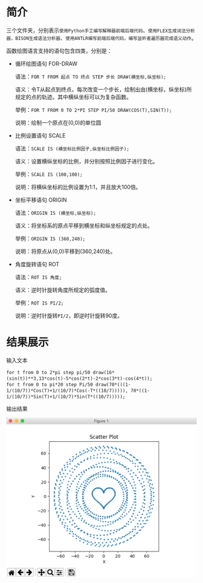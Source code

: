 # 简介

三个文件夹，分别表示`使用Python手工编写解释器前端后端代码`、`使用FLEX生成词法分析器，BISON生成语法分析器`、`使用ANTLR编写前端后端代码，编写监听者遍历器完成语义动作`。

函数绘图语言支持的语句包含四类，分别是：

- 循环绘图语句 FOR-DRAW

  语法：`FOR T FROM 起点 TO 终点 STEP 步长 DRAW(横坐标,纵坐标);`

  语义：令T从起点到终点，每次改变一个步长，绘制出由(横坐标，纵坐标)所规定的点的轨迹。其中横纵坐标可以为复杂函数。

  举例：`FOR T FROM 0 TO 2*PI STEP PI/50 DRAW(COS(T),SIN(T));`

  说明：绘制一个原点在(0,0)的单位圆

- 比例设置语句 SCALE

  语法：`SCALE IS (横坐标比例因子,纵坐标比例因子);`

  语义：设置横纵坐标的比例，并分别按照比例因子进行变化。

  举例：`SCALE IS (100,100);`

  说明：将横纵坐标的比例设置为1:1，并且放大100倍。

- 坐标平移语句 ORIGIN

  语法：`ORIGIN IS (横坐标,纵坐标);`

  语义：将坐标系的原点平移到横坐标和纵坐标规定的点处。

  举例：`ORIGIN IS (360,240);`

  说明：将原点从(0,0)平移到(360,240)处。

- 角度旋转语句 ROT

  语法：`ROT IS 角度;`

  语义：逆时针旋转角度所规定的弧度值。

  举例：`ROT IS PI/2;`

  说明：逆时针旋转`PI/2`，即逆时针旋转90度。

# 结果展示

输入文本

```
for t from 0 to 2*pi step pi/50 draw(16*(sin(t))**3,13*cos(t)-5*cos(2*t)-2*cos(3*t)-cos(4*t));
for t from 0 to pi*20 step Pi/50 draw(70*(((1-1/(10/7))*Cos(T)+1/(10/7)*Cos(-T*((10/7))))), 70*((1-1/(10/7))*Sin(T)+1/(10/7)*Sin(T*((10/7))))); 
```

输出结果

![](PYTHON/figure/7.png)